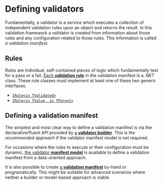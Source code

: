 # Defining validators

Fundamentally, a validator is a service which executes a collection of independent validation rules upon an object and returns the result.
In this validation framework a validator is created from information about those rules and any configuration related to those rules. This information is called _a validation manifest_.

## Rules

Rules are individual, self-contained pieces of logic which fundamentally test for a pass or a fail.  [Each **validation rule**] in the validation manifest is a .NET class. These rule classes must implement at least one of these two generic interfaces.

* [`IRule<in TValidated>`]
* [`IRule<in TValue, in TParent>`]

[Each **validation rule**]:WritingValidationRules.md
[`IRule<in TValidated>`]:xref:CSF.Validation.Rules.IRule`1
[`IRule<in TValue, in TParent>`]:xref:CSF.Validation.Rules.IRule`2

## Defining a validation manifest

The simplest and most clear way to define a validation manifest is via the declarative/fluent API provided by [a **validator builder**]. This is _the recommended approach_ if the validator manifest model is not required.

For occasions where the rules to execute or their configuration must be dynamic, [the validator **manifest model**] is available to define a validation manifest from a data-oriented approach.

It is also possible to create [a **validation manifest**] by-hand or programatically.  This might be suitable for advanced scenarios where neither a builder or model-based approach is viable.

[a **validator builder**]:WritingValidatorBuilders.md
[the validator **manifest model**]:UsingTheManifestModel.md
[a **validation manifest**]:WorkingWithValidationManifest.md